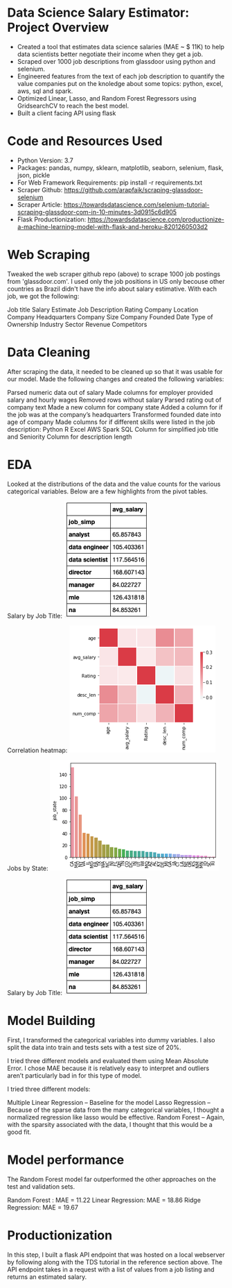 # Data Science Salary Estimator: Project Overview

* Created a tool that estimates data science salaries (MAE ~ $ 11K) to help data scientists better negotiate their income when they get a job.
* Scraped over 1000 job descriptions from glassdoor using python and selenium.
* Engineered features from the text of each job description to quantify the value companies put on the knoledge about some topics: python, excel, aws, sql and spark.
* Optimized Linear, Lasso, and Random Forest Regressors using GridsearchCV to reach the best model.
* Built a client facing API using flask


# Code and Resources Used

* Python Version: 3.7
* Packages: pandas, numpy, sklearn, matplotlib, seaborn, selenium, flask, json, pickle
* For Web Framework Requirements: pip install -r requirements.txt
* Scraper Github: https://github.com/arapfaik/scraping-glassdoor-selenium
* Scraper Article: https://towardsdatascience.com/selenium-tutorial-scraping-glassdoor-com-in-10-minutes-3d0915c6d905
* Flask Productionization: https://towardsdatascience.com/productionize-a-machine-learning-model-with-flask-and-heroku-8201260503d2


# Web Scraping

Tweaked the web scraper github repo (above) to scrape 1000 job postings from 'glassdoor.com'. I used only the job positions in US only becouse other countries as Brazil didn't have the info about salary estimative. With each job, we got the following:

Job title
Salary Estimate
Job Description
Rating
Company
Location
Company Headquarters
Company Size
Company Founded Date
Type of Ownership
Industry
Sector
Revenue
Competitors


# Data Cleaning

After scraping the data, it needed to be cleaned up so that it was usable for our model. 
Made the following changes and created the following variables:

Parsed numeric data out of salary
Made columns for employer provided salary and hourly wages
Removed rows without salary
Parsed rating out of company text
Made a new column for company state
Added a column for if the job was at the company’s headquarters
Transformed founded date into age of company
Made columns for if different skills were listed in the job description:
Python
R
Excel
AWS
Spark
SQL
Column for simplified job title and Seniority
Column for description length


# EDA

Looked at the distributions of the data and the value counts for the various categorical variables. Below are a few highlights from the pivot tables.

Salary by Job Title: 
![alt text](https://github.com/rmarques0/ds_salary_proj/blob/master/salary_by_job_title.png "Salary by Job Title ")

Correlation heatmap: 
![alt text](https://github.com/rmarques0/ds_salary_proj/blob/master/correlarion_heatmap.png "Correlation heatmap: ")

Jobs by State: 
![alt text](https://github.com/rmarques0/ds_salary_proj/blob/master/positions_by_state.png "Jobs by State ")

Salary by Job Title: 
![alt text](https://github.com/rmarques0/ds_salary_proj/blob/master/salary_by_job_title.png "Salary by Job Title ")
 
 
# Model Building

First, I transformed the categorical variables into dummy variables. I also split the data into train and tests sets with a test size of 20%.

I tried three different models and evaluated them using Mean Absolute Error. I chose MAE because it is relatively easy to interpret and outliers aren’t particularly bad in for this type of model.

I tried three different models:

Multiple Linear Regression – Baseline for the model
Lasso Regression – Because of the sparse data from the many categorical variables, I thought a normalized regression like lasso would be effective.
Random Forest – Again, with the sparsity associated with the data, I thought that this would be a good fit.


# Model performance

The Random Forest model far outperformed the other approaches on the test and validation sets.

Random Forest : MAE = 11.22
Linear Regression: MAE = 18.86
Ridge Regression: MAE = 19.67


# Productionization

In this step, I built a flask API endpoint that was hosted on a local webserver by following along with the TDS tutorial in the reference section above. The API endpoint takes in a request with a list of values from a job listing and returns an estimated salary.



